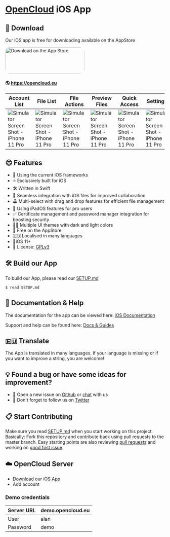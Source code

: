 # [OpenCloud](https://opencloud.eu) iOS App

## 📲 Download

Our iOS app is free for downloading available on the AppStore

<a href="https://apps.apple.com/app/id6743121005?itsct=apps_box_badge&amp;itscg=30200" style="display: inline-block; overflow: hidden; border-radius: 13px; width: 250px; height: 83px;"><img src="https://tools.applemediaservices.com/api/badges/download-on-the-app-store/black/en-us?size=250x83&amp;releaseDate=1561593600" alt="Download on the App Store" style="border-radius: 13px; width: 250px; height: 83px;"></a>

####  🌎 https://opencloud.eu

| Account List                                                 | File List                                                    | File Actions                                                 | Preview Files                                                | Quick Access                                                 | Settings                                                     |
| ------------------------------------------------------------ | ------------------------------------------------------------ | ------------------------------------------------------------ | ------------------------------------------------------------ | ------------------------------------------------------------ | ------------------------------------------------------------ |
| <img src="doc/images/en-US/iPhone 11 Pro Max-11_ios_accounts_list_demo.png" alt="Simulator Screen Shot - iPhone 11 Pro"> | <img src="doc/images/en-US/iPhone 11 Pro Max-20_ios_files_list_demo.png" alt="Simulator Screen Shot - iPhone 11 Pro"> | <img src="doc/images/en-US/iPhone 11 Pro Max-21_ios_files_actions_demo.png" alt="Simulator Screen Shot - iPhone 11 Pro"> | <img src="doc/images/en-US/iPhone 11 Pro Max-22_ios_files_preview_pdf_demo.png" alt="Simulator Screen Shot - iPhone 11 Pro"> | <img src="doc/images/en-US/iPhone 11 Pro Max-40_ios_quick_access_demo.png" alt="Simulator Screen Shot - iPhone 11 Pro"> | <img src="doc/images/en-US/iPhone 11 Pro Max-60_ios_settings_demo.png" alt="Simulator Screen Shot - iPhone 11 Pro"> |

## 😍 Features

* 🦋 Using the current iOS frameworks
* ⭐️ Exclusively built for iOS
* 🛠 Written in Swift
* 📂 Seamless integration with iOS files for improved collaboration
* 🕹 Multi-select with drag and drop features for efficient file management
* 👑 Using iPadOS features for pro users
* ✅ Certificate management and password manager integration for boosting security
* 🏳️‍🌈 Multiple UI themes with dark and light colors
* 🚢 Free on the AppStore
* 🇪🇺 Localised in many languages
* 📱iOS 11+
* 🧩 License: [GPLv3](https://github.com/opencloud-eu/ios-app/LICENSE)

## 🛠 Build our App

To build our App, please read our [SETUP.md](https://github.com/opencloud-eu/ios-app/blob/master/SETUP.md)

```
$ read SETUP.md
```

## 📖 Documentation & Help

The documentation for the app can be viewed here: [iOS Documentation](https://doc.opencloud.eu/ios-app/)

Support and help can be found here: [Docs & Guides](https://opencloud.eu/docs-guides/)

## 🇪🇺 Translate

The App is translated in many languages. If your language is missing or if you want to improve a string, you are welcome!


## 💡 Found a bug or have some ideas for improvement?

- 💬 Open a new issue on [Github](https://github.com/opencloud-eu/ios-app/issues/new) or [chat](https://talk.opencloud.eu/) with us
- 🐥 Don't forget to follow us on [Twitter](https://twitter.com/opencloud) 

## 📋 Start Contributing

Make sure you read [SETUP.md](https://github.com/opencloud-eu/ios-app/blob/master/SETUP.md) when you start working on this project. Basically: Fork this repository and contribute back using pull requests to the master branch.
Easy starting points are also reviewing [pull requests](https://github.com/opencloud-eu/ios-app/pulls) and working on [good first issue](https://github.com/opencloud-eu/ios-app/labels/good%20first%20issue).

## ☁️ OpenCloud Server


- [Download](https://apps.apple.com/app/id6743121005) our iOS App
- Add account 

### Demo credentials

| Server URL | demo.opencloud.eu |
| ---------- | ----------------- |
| User       | alan              |
| Password   | demo              |

